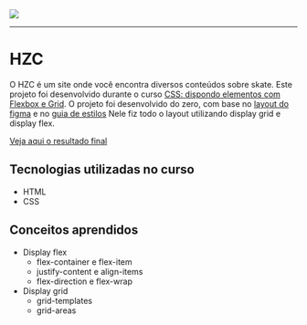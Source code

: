 <img src="https://github.com/SamuraiSamuka/Imagens/blob/main/alura.png">

<hr>

# HZC
O HZC é um site onde você encontra diversos conteúdos sobre skate.
Este projeto foi desenvolvido durante o curso [CSS: dispondo elementos com Flexbox e Grid](https://cursos.alura.com.br/course/css-dispondo-elementos-flexbox-grid). O projeto foi desenvolvido do zero, com base no [layout do figma](https://www.figma.com/file/ibWktwVpnog76rMYOdVhks/Dispondo-elementos-com-flexbox-e-grid?node-id=54%3A2358) e no [guia de estilos](https://github.com/SamuraiSamuka/HZC/blob/main/Guia_de_estilos.md)
Nele fiz todo o layout utilizando display grid e display flex.

[Veja aqui o resultado final](https://samuraisamuka.github.io/CSS-Flexbox_e_grid--HZC/)

## Tecnologias utilizadas no curso

* HTML
* CSS

## Conceitos aprendidos

* Display flex
  * flex-container e flex-item
  * justify-content e align-items
  * flex-direction e flex-wrap
* Display grid
  * grid-templates
  * grid-areas
